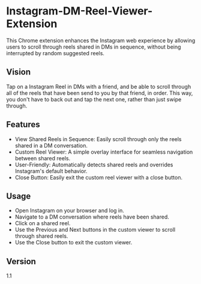 # Instagram-DM-Reel-Viewer-Extension

This Chrome extension enhances the Instagram web experience by allowing users to scroll through reels shared in DMs in sequence, without being interrupted by random suggested reels.

## Vision

Tap on a Instagram Reel in DMs with a friend, and be able to scroll through all of the reels that have been send to you by that friend, in order. This way, you don't have to back out and tap the next one, rather than just swipe through.

## Features
+ View Shared Reels in Sequence: Easily scroll through only the reels shared in a DM conversation.
+ Custom Reel Viewer: A simple overlay interface for seamless navigation between shared reels.
+ User-Friendly: Automatically detects shared reels and overrides Instagram's default behavior.
+ Close Button: Easily exit the custom reel viewer with a close button.

## Usage
+ Open Instagram on your browser and log in.
+ Navigate to a DM conversation where reels have been shared.
+ Click on a shared reel.
+ Use the Previous and Next buttons in the custom viewer to scroll through shared reels.
+ Use the Close button to exit the custom viewer.

## Version
1.1
